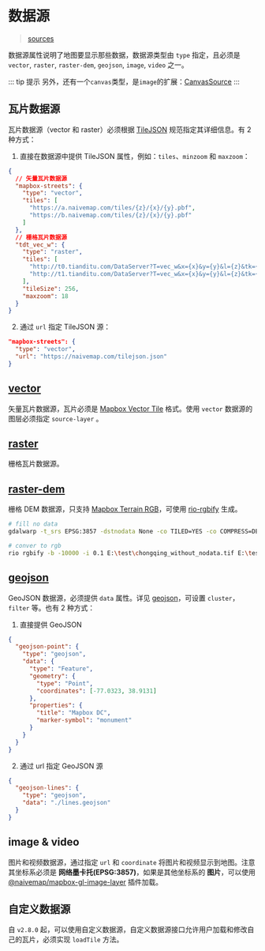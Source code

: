 # 数据源

> [sources](https://docs.mapbox.com/mapbox-gl-js/style-spec/sources/)

数据源属性说明了地图要显示那些数据，数据源类型由 `type` 指定，且必须是 `vector`, `raster`, `raster-dem`, `geojson`, `image`, `video` 之一。

::: tip 提示
另外，还有一个`canvas`类型，是`image`的扩展：[CanvasSource](https://docs.mapbox.com/mapbox-gl-js/api/sources/#canvassource)
:::

## 瓦片数据源

瓦片数据源（vector 和 raster）必须根据 [TileJSON](https://github.com/mapbox/tilejson-spec) 规范指定其详细信息。有 2 种方式：

1. 直接在数据源中提供 TileJSON 属性，例如：`tiles`、`minzoom` 和 `maxzoom`：

```json
{
  // 矢量瓦片数据源
  "mapbox-streets": {
    "type": "vector",
    "tiles": [
      "https://a.naivemap.com/tiles/{z}/{x}/{y}.pbf",
      "https://b.naivemap.com/tiles/{z}/{x}/{y}.pbf"
    ]
  },
  // 栅格瓦片数据源
  "tdt_vec_w": {
    "type": "raster",
    "tiles": [
      "http://t0.tianditu.com/DataServer?T=vec_w&x={x}&y={y}&l={z}&tk={天地图 key}",
      "http://t1.tianditu.com/DataServer?T=vec_w&x={x}&y={y}&l={z}&tk={天地图 key}"
    ],
    "tileSize": 256,
    "maxzoom": 18
  }
}
```

2. 通过 `url` 指定 TileJSON 源：

```json
"mapbox-streets": {
  "type": "vector",
  "url": "https://naivemap.com/tilejson.json"
}
```

## [vector](https://docs.mapbox.com/mapbox-gl-js/style-spec/sources/#vector)

矢量瓦片数据源，瓦片必须是 [Mapbox Vector Tile](https://docs.mapbox.com/vector-tiles/) 格式。使用 `vector` 数据源的图层必须指定 `source-layer` 。

## [raster](https://docs.mapbox.com/mapbox-gl-js/style-spec/sources/#raster)

栅格瓦片数据源。

## [raster-dem](https://docs.mapbox.com/mapbox-gl-js/style-spec/sources/#raster-dem)

栅格 DEM 数据源，只支持 [Mapbox Terrain RGB](https://blog.mapbox.com/global-elevation-data-6689f1d0ba65)，可使用 [rio-rgbify](https://github.com/mapbox/rio-rgbify) 生成。

```sh
# fill no data
gdalwarp -t_srs EPSG:3857 -dstnodata None -co TILED=YES -co COMPRESS=DEFLATE -co BIGTIFF=IF_NEEDED E:\test\chongqing.tif  E:\test\chongqing_without_nodata.tif

# conver to rgb
rio rgbify -b -10000 -i 0.1 E:\test\chongqing_without_nodata.tif E:\test\chongqing_rgb.tif
```

## [geojson](https://docs.mapbox.com/mapbox-gl-js/style-spec/sources/#geojson)

GeoJSON 数据源，必须提供 `data` 属性。详见 [geojson](https://docs.mapbox.com/mapbox-gl-js/style-spec/sources/#geojson)，可设置 `cluster`， `filter` 等。也有 2 种方式：

1. 直接提供 GeoJSON

```json
{
  "geojson-point": {
    "type": "geojson",
    "data": {
      "type": "Feature",
      "geometry": {
        "type": "Point",
        "coordinates": [-77.0323, 38.9131]
      },
      "properties": {
        "title": "Mapbox DC",
        "marker-symbol": "monument"
      }
    }
  }
}
```

2. 通过 url 指定 GeoJSON 源

```json
{
  "geojson-lines": {
    "type": "geojson",
    "data": "./lines.geojson"
  }
}
```

## image & video

图片和视频数据源，通过指定 `url` 和 `coordinate` 将图片和视频显示到地图。注意其坐标系必须是 **网络墨卡托(EPSG:3857)**，如果是其他坐标系的 **图片**，可以使用 [@naivemap/mapbox-gl-image-layer](https://github.com/naivemap/mapbox-gl-layers/blob/main/packages/mapbox-gl-image-layer/README.md) 插件加载。

## 自定义数据源

自 `v2.8.0` 起，可以使用自定义数据源，自定义数据源接口允许用户加载和修改自己的瓦片，必须实现 `loadTile` 方法。
